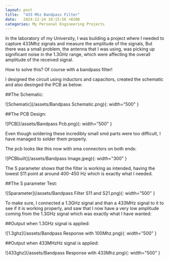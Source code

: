 ```yaml
---
layout: post
title:  "433 Mhz Bandpass Filter"
date:   2024-12-24 19:15:56 +0100
categories: My Personal Engineering Projects
---
```


In the laboratory of my University, I was building a project where I needed to capture 433Mhz signals and measure the amplitude of the signals, But there was a small problem, 
the antenna that I was using, was picking up significant noise in the 1.3GHz range, which were affecting the overall amplitude of the received signal. 

How to solve this? Of course with a bandpass filter!

I designed the circuit using inductors and capacitors, created the schematic and also desinged the PCB as below:


##The Schematic:


![Schematic](/assets/Bandpass Schematic.png){: width="500" }


##The PCB Design:


![PCB](/assets/Bandpass Pcb.png){: width="500" }

Even though soldering these incredibly small smd parts were too difficult, I have managed to solder them properly.

The pcb looks like this now with sma connectors on both ends:


![PCBbuilt](/assets/Bandpass Image.jpeg){: width="300" }

The S parameter shows that the filter is working as intended, having the lowest S11 point at around 400-450 Hz which is exactly what I needed.


##The S parameter Test:

![Sparameter](/assets/Bandpass Filter S11 and S21.png){: width="500" }

To make sure, I connected a 1.3GHz signal and than a 433MHz signal to it to see if it is working properly, and saw that I now have a very low amplitude coming 
from the 1.3GHz signal which was exactly what I have wanted:


##Output when 1.3GHz signal is applied:


![1.3ghz](/assets/Bandpass Response with 100Mhz.png){: width="500" }


##Output when 433MHzHz signal is applied:


![433ghz](/assets/Bandpass Response with 433Mhz.png){: width="500" }
